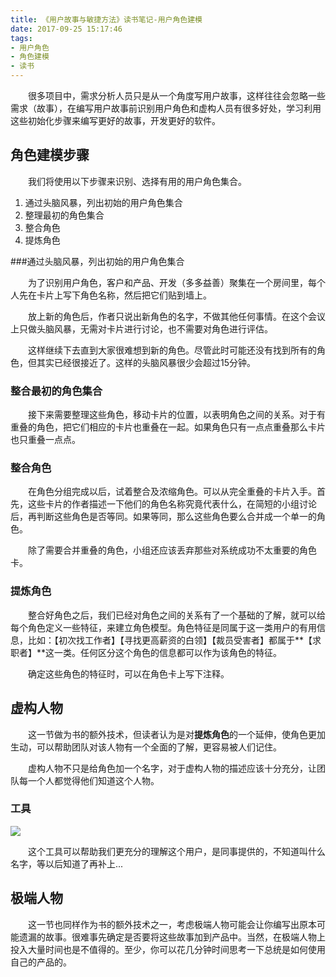 ```yaml
---
title: 《用户故事与敏捷方法》读书笔记-用户角色建模
date: 2017-09-25 15:17:46
tags:
- 用户角色
- 角色建模
- 读书
---
```


　　很多项目中，需求分析人员只是从一个角度写用户故事，这样往往会忽略一些需求（故事），在编写用户故事前识别用户角色和虚构人员有很多好处，学习利用这些初始化步骤来编写更好的故事，开发更好的软件。

## 角色建模步骤

　　我们将使用以下步骤来识别、选择有用的用户角色集合。

1. 通过头脑风暴，列出初始的用户角色集合
2. 整理最初的角色集合
3. 整合角色
4. 提炼角色

###通过头脑风暴，列出初始的用户角色集合

　　为了识别用户角色，客户和产品、开发（多多益善）聚集在一个房间里，每个人先在卡片上写下角色名称，然后把它们贴到墙上。

　　放上新的角色后，作者只说出新角色的名字，不做其他任何事情。在这个会议上只做头脑风暴，无需对卡片进行讨论，也不需要对角色进行评估。

　　这样继续下去直到大家很难想到新的角色。尽管此时可能还没有找到所有的角色，但其实已经很接近了。这样的头脑风暴很少会超过15分钟。

### 整合最初的角色集合

　　接下来需要整理这些角色，移动卡片的位置，以表明角色之间的关系。对于有重叠的角色，把它们相应的卡片也重叠在一起。如果角色只有一点点重叠那么卡片也只重叠一点点。

### 整合角色

　　在角色分组完成以后，试着整合及浓缩角色。可以从完全重叠的卡片入手。首先，这些卡片的作者描述一下他们的角色名称究竟代表什么，在简短的小组讨论后，再判断这些角色是否等同。如果等同，那么这些角色要么合并成一个单一的角色。

　　除了需要合并重叠的角色，小组还应该丢弃那些对系统成功不太重要的角色卡。

### 提炼角色

　　整合好角色之后，我们已经对角色之间的关系有了一个基础的了解，就可以给每个角色定义一些特征，来建立角色模型。角色特征是同属于这一类用户的有用信息，比如：【初次找工作者】【寻找更高薪资的白领】【裁员受害者】都属于**【求职者】**这一类。任何区分这个角色的信息都可以作为该角色的特征。

　　确定这些角色的特征时，可以在角色卡上写下注释。

## 虚构人物

　　这一节做为书的额外技术，但读者认为是对**提炼角色**的一个延伸，使角色更加生动，可以帮助团队对该人物有一个全面的了解，更容易被人们记住。

　　虚构人物不只是给角色加一个名字，对于虚构人物的描述应该十分充分，让团队每一个人都觉得他们知道这个人物。

### 工具

![](/assets/images/persona/1.png)

　　这个工具可以帮助我们更充分的理解这个用户，是同事提供的，不知道叫什么名字，等以后知道了再补上...

## 极端人物

　　这一节也同样作为书的额外技术之一，考虑极端人物可能会让你编写出原本可能遗漏的故事。很难事先确定是否要将这些故事加到产品中。当然，在极端人物上投入大量时间也是不值得的。至少，你可以花几分钟时间思考一下总统是如何使用自己的产品的。

